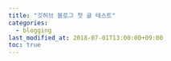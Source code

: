 ```yaml
---
title: "깃허브 블로그 첫 글 테스트"
categories: 
  - blogging
last_modified_at: 2018-07-01T13:00:00+09:00
toc: true
---
```

